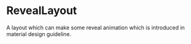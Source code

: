 RevealLayout
============

A layout which can make some reveal animation which is introduced in material design guideline.
